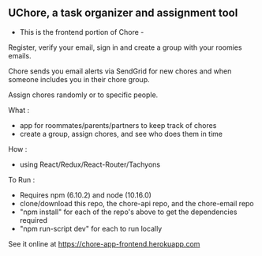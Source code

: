 UChore, a task organizer and assignment tool
--------------------------------------------
- This is the frontend portion of Chore -

Register, verify your email, sign in and create a group
with your roomies emails. 

Chore sends you email alerts via SendGrid for new chores and 
when someone includes you in their chore group.

Assign chores randomly or to specific people.


What :
- app for roommates/parents/partners to keep track of chores
- create a group, assign chores, and see who does them in time

How :
- using React/Redux/React-Router/Tachyons 

To Run :
- Requires npm (6.10.2) and node (10.16.0)
- clone/download this repo, the chore-api repo, and the chore-email repo 
- "npm install" for each of the repo's above to get the dependencies required  
- "npm run-script dev" for each to run locally 

See it online at https://chore-app-frontend.herokuapp.com
